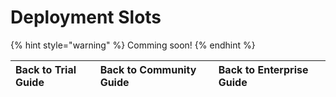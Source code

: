 # Deployment Slots

{% hint style="warning" %}
Comming soon!
{% endhint %}

| Back to Trial Guide | Back to Community Guide | ​Back to Enterprise Guide​ |
| :--- | :--- | :--- |


